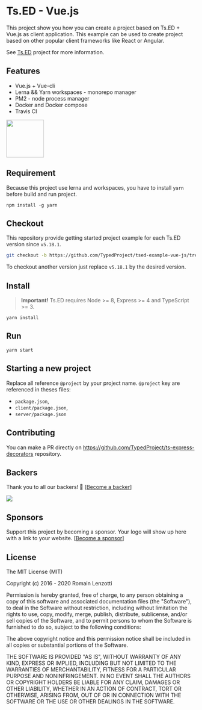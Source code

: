 # Ts.ED - Vue.js

This project show you how you can create a project based on Ts.ED + Vue.js as client application.
This example can be used to create project based on other popular client frameworks like React or Angular.

See [Ts.ED](https://tsed.io) project for more information.

## Features

- Vue.js + Vue-cli
- Lerna && Yarn workspaces - monorepo manager
- PM2 - node process manager
- Docker and Docker compose
- Travis CI

[<img src="https://cloud.githubusercontent.com/assets/952783/15271604/6da94f96-1a06-11e6-8b04-dc3171f79a90.png" height="100" />](https://lerna.js.org/)

## Requirement

Because this project use lerna and workspaces, you have to install `yarn` before build and run project.

```batch
npm install -g yarn
```

## Checkout

This repository provide getting started project example for each Ts.ED version since `v5.18.1`.

```bash
git checkout -b https://github.com/TypedProject/tsed-example-vue-js/tree/v5.18.1
```

To checkout another version just replace `v5.18.1` by the desired version.

## Install

> **Important!** Ts.ED requires Node >= 8, Express >= 4 and TypeScript >= 3.

```batch
yarn install
```

## Run

```
yarn start
```

## Starting a new project

Replace all reference `@project` by your project name. `@project` key are referenced in theses files:

- `package.json`,
- `client/package.json`,
- `server/package.json`

## Contributing

You can make a PR directly on https://github.com/TypedProject/ts-express-decorators repository.

## Backers

Thank you to all our backers! 🙏 [[Become a backer](https://opencollective.com/tsed#backer)]

<a href="https://opencollective.com/tsed#backers" target="_blank"><img src="https://opencollective.com/tsed/tiers/backer.svg?width=890"></a>

## Sponsors

Support this project by becoming a sponsor. Your logo will show up here with a link to your website. [[Become a sponsor](https://opencollective.com/tsed#sponsor)]

## License

The MIT License (MIT)

Copyright (c) 2016 - 2020 Romain Lenzotti

Permission is hereby granted, free of charge, to any person obtaining a copy of this software and associated documentation files (the "Software"), to deal in the Software without restriction, including without limitation the rights to use, copy, modify, merge, publish, distribute, sublicense, and/or sell copies of the Software, and to permit persons to whom the Software is furnished to do so, subject to the following conditions:

The above copyright notice and this permission notice shall be included in all copies or substantial portions of the Software.

THE SOFTWARE IS PROVIDED "AS IS", WITHOUT WARRANTY OF ANY KIND, EXPRESS OR IMPLIED, INCLUDING BUT NOT LIMITED TO THE WARRANTIES OF MERCHANTABILITY, FITNESS FOR A PARTICULAR PURPOSE AND NONINFRINGEMENT. IN NO EVENT SHALL THE AUTHORS OR COPYRIGHT HOLDERS BE LIABLE FOR ANY CLAIM, DAMAGES OR OTHER LIABILITY, WHETHER IN AN ACTION OF CONTRACT, TORT OR OTHERWISE, ARISING FROM, OUT OF OR IN CONNECTION WITH THE SOFTWARE OR THE USE OR OTHER DEALINGS IN THE SOFTWARE.

[travis]: https://travis-ci.org/
